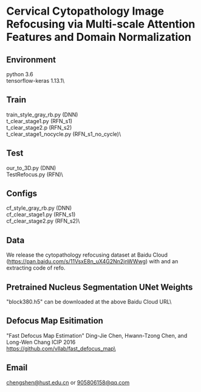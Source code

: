 # Cervical Cytopathology Image Refocusing via Multi-scale Attention Features and Domain Normalization

## Environment
python 3.6\
tensorflow-keras 1.13.1\

## Train
train_style_gray_rb.py (DNN)\
t_clear_stage1.py (RFN_s1)\
t_clear_stage2.p (RFN_s2)\
t_clear_stage1_nocycle.py (RFN_s1_no_cycle)\
## Test
our_to_3D.py (DNN)\
TestRefocus.py (RFN)\
## Configs
cf_style_gray_rb.py (DNN)\
cf_clear_stage1.py (RFN_s1)\
cf_clear_stage2.py (RFN_s2)\

## Data
We release the cytopathology refocusing dataset at Baidu Cloud (https://pan.baidu.com/s/11VsxE8n_uX4G2Nn2jnWWwg) with and an extracting code of refo.

## Pretrained Nucleus Segmentation UNet Weights
"block380.h5" can be downloaded at the above Baidu Cloud URL\

## Defocus Map Esitimation 
"Fast Defocus Map Estimation" Ding-Jie Chen, Hwann-Tzong Chen, and Long-Wen Chang ICIP 2016\
https://github.com/vllab/fast_defocus_map\

## Email 
chengshen@hust.edu.cn or 905806158@qq.com

